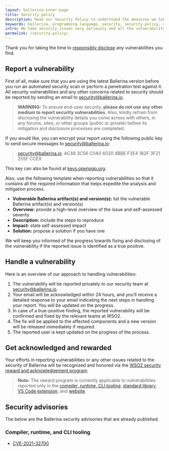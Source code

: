 ```yaml
---
layout: ballerina-inner-page
title: Security policy
description: Read our Security Policy to understand the measures we take to protect your data and ensure a secure experience with Ballerina.
keywords: ballerina, programming language, security, security-policy, security advisories
intro: We take security issues very seriously and all the vulnerability reports are treated with the highest priority and confidentiality.
permalink: /security-policy/
---
```


Thank you for taking the time to <a target="_blank" href="https://en.wikipedia.org/wiki/Responsible_disclosure">responsibly disclose</a> any vulnerabilities you find.

## Report a vulnerability

First of all, make sure that you are using the latest Ballerina version before you run an automated security scan or perform a penetration test against it. All security vulnerabilities and any other concerns related to security should be reported by sending an email to <a target="_blank" href="mailto:security@ballerina.io">security@ballerina.io</a>.  

> **WARNING:** To ensure end-user security, **please do not use any other medium to report security vulnerabilities**. Also, kindly refrain from disclosing the vulnerability details you come across with others, in any forums, sites, or other groups (public or private) before its mitigation and disclosure processes are completed.


If you would like, you can encrypt your report using the  following public key to send secure messages to <a target="_blank" href="mailto:security@ballerina.io">security@ballerina.io</a>:

> security@ballerina.io: AC48 3C56 C0A0 6020 4BBE F3E4 182F 3F21 255F CCE9 

This key can also be found at <a target="_blank" href="https://keys.openpgp.org/vks/v1/by-fingerprint/AC483C56C0A060204BBEF3E4182F3F21255FCCE9">keys.openpgp.org</a>.

Also, use the following template when reporting vulnerabilities so that it contains all the required information that helps expedite the analysis and mitigation process.

- **Vulnerable Ballerina artifact(s) and version(s):** list  the vulnerable Ballerina artifact(s) and version(s) 
- **Overview:** provide a high-level overview of the issue and self-assessed severity
- **Description:** include the steps to reproduce
- **Impact:** state self-assessed impact
- **Solution:** propose a  solution if you have one

We will keep you informed of the progress towards fixing and disclosing of the vulnerability if the reported issue is identified as a true positive.

## Handle a vulnerability

Here is an overview of our approach to handling vulnerabilities:

1. The vulnerability will be reported privately to our security team at <a target="_blank" href="mailto:security@ballerina.io">security@ballerina.io</a>.
2. Your email will be acknowledged within 24 hours, and you’ll receive a detailed response to your email indicating the next steps in handling your report. You will be updated on the progress. 
3. In case of a true-positive finding, the reported vulnerability will be confirmed and fixed by the relevant teams at WSO2.
4. The fix will be applied to the affected components and a new version will be released immediately if required.
5. The reported user is kept updated on the progress of the process. 

## Get acknowledged and rewarded

Your efforts in reporting vulnerabilities or any other issues related to the security of Ballerina will be recognized and honored via the <a target="_blank" href="https://docs.wso2.com/display/Security/WSO2+Security+Reward+and+Acknowledgement+Program">WSO2 security reward and acknowledgement program</a>. 


>**Note:** The reward program is currently applicable to vulnerabilities reported only in the <a target="_blank" href="https://github.com/ballerina-platform/ballerina-lang/">compiler, runtime, CLI tooling</a>, <a target="_blank" href="https://github.com/ballerina-platform/ballerina-standard-library">standard library</a>, <a target="_blank" href="https://marketplace.visualstudio.com/items?itemName=wso2.ballerina">VS Code extension</a>, and <a target="_blank" href="https://ballerina.io">website</a>.

## Security advisories

The below are the Ballerina security advisories that are already published.

### Compiler, runtime, and CLI tooling

- <a target="_blank" href="https://github.com/ballerina-platform/ballerina-lang/security/advisories/GHSA-f5qg-fqrw-v5ww">CVE-2021-32700</a>
